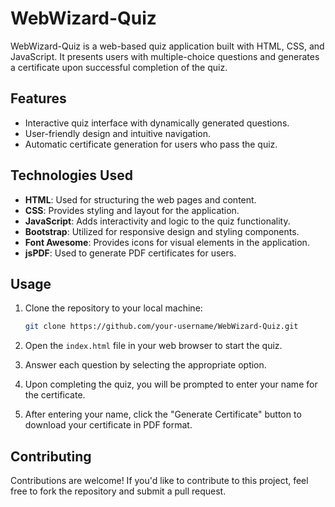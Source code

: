 # WebWizard-Quiz

WebWizard-Quiz is a web-based quiz application built with HTML, CSS, and JavaScript. It presents users with multiple-choice questions and generates a certificate upon successful completion of the quiz.

## Features

- Interactive quiz interface with dynamically generated questions.
- User-friendly design and intuitive navigation.
- Automatic certificate generation for users who pass the quiz.

## Technologies Used

- **HTML**: Used for structuring the web pages and content.
- **CSS**: Provides styling and layout for the application.
- **JavaScript**: Adds interactivity and logic to the quiz functionality.
- **Bootstrap**: Utilized for responsive design and styling components.
- **Font Awesome**: Provides icons for visual elements in the application.
- **jsPDF**: Used to generate PDF certificates for users.

## Usage

1. Clone the repository to your local machine:

    ```bash
    git clone https://github.com/your-username/WebWizard-Quiz.git
    ```

2. Open the `index.html` file in your web browser to start the quiz.

3. Answer each question by selecting the appropriate option.

4. Upon completing the quiz, you will be prompted to enter your name for the certificate.

5. After entering your name, click the "Generate Certificate" button to download your certificate in PDF format.


## Contributing

Contributions are welcome! If you'd like to contribute to this project, feel free to fork the repository and submit a pull request.

